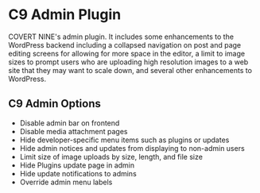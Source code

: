 # C9 Admin Plugin
COVERT NINE's admin plugin. It includes some enhancements to the WordPress backend including a collapsed navigation on post and page editing screens for allowing for more space in the editor, a limit to image sizes to prompt users who are uploading high resolution images to a web site that they may want to scale down, and several other enhancements to WordPress.

## C9 Admin Options
- Disable admin bar on frontend
- Disable media attachment pages
- Hide developer-specific menu items such as plugins or updates
- Hide admin notices and updates from displaying to non-admin users
- Limit size of image uploads by size, length, and file size
- Hide Plugins update page in admin
- Hide update notifications to admins
- Override admin menu labels
